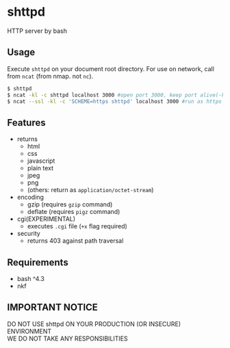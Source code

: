 # shttpd
HTTP server by bash

## Usage
Execute `shttpd` on your document root directory.
For use on network, call from `ncat` (from nmap. not `nc`).
```sh
$ shttpd
$ ncat -kl -c shttpd localhost 3000 #open port 3000, keep port alive(-k)
$ ncat --ssl -kl -c 'SCHEME=https shttpd' localhost 3000 #run as https server
```

## Features
- returns
  - html
  - css
  - javascript
  - plain text
  - jpeg
  - png
  - (others: return as `application/octet-stream`)
- encoding
  - gzip (requires `gzip` command)
  - deflate (requires `pigz` command)
- cgi(EXPERIMENTAL)
  - executes `.cgi` file (`+x` flag required)
- security
  - returns 403 against path traversal

## Requirements
- bash ^4.3
- nkf

## IMPORTANT NOTICE
DO NOT USE shttpd ON YOUR PRODUCTION (OR INSECURE) ENVIRONMENT  
WE DO NOT TAKE ANY RESPONSIBILITIES
